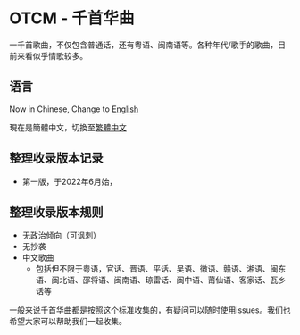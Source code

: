 # OTCM - 千首华曲
一千首歌曲，不仅包含普通话，还有粤语、闽南语等。各种年代/歌手的歌曲，目前来看似乎情歌较多。

## 语言
Now in Chinese, Change to [English](README.md) 

現在是簡體中文，切換至[繁體中文](README-tc.md)

## 整理收录版本记录
- 第一版，于2022年6月始，

## 整理收录版本规则
- 无政治倾向（可讽刺）
- 无抄袭
- 中文歌曲
   - 包括但不限于粤语，官话、晋语、平话、吴语、徽语、赣语、湘语、闽东语、闽北语、邵将语、闽南语、琼雷话、闽中语、莆仙语、客家话、瓦乡话等


一般来说千首华曲都是按照这个标准收集的，有疑问可以随时使用issues。我们也希望大家可以帮助我们一起收集。
